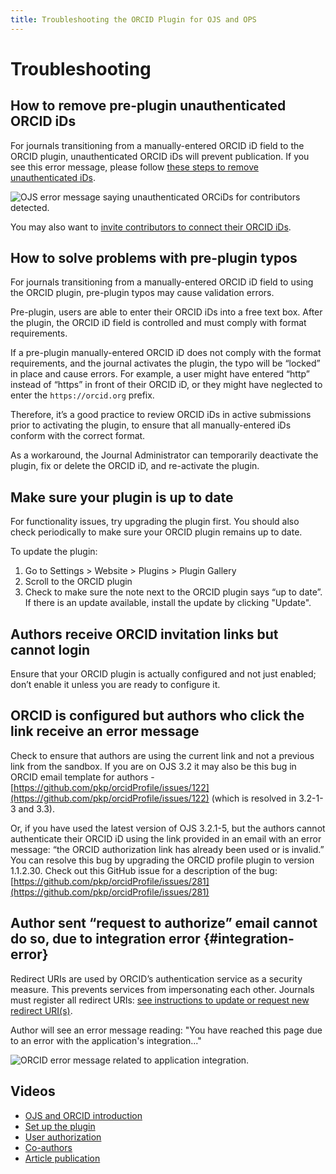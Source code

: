```yaml
---
title: Troubleshooting the ORCID Plugin for OJS and OPS
---
```


# Troubleshooting

## How to remove pre-plugin unauthenticated ORCID iDs

For journals transitioning from a manually-entered ORCID iD field to the ORCID plugin, unauthenticated ORCID iDs will prevent publication. If you see this error message, please follow [these steps to remove unauthenticated iDs](./using-plugin#remove-an-orcid-id-from-a-user-account). 

![OJS error message saying unauthenticated ORCiDs for contributors detected.](./assets/unauthenticated_ORCIDs_error.PNG)

You may also want to [invite contributors to connect their ORCID iDs](./using-plugin#editors-can-invite-contributors-to-connect-their-orcid-ids-to-the-publication).

## How to solve problems with pre-plugin typos

For journals transitioning from a manually-entered ORCID iD field to using the ORCID plugin, pre-plugin typos may cause validation errors.

Pre-plugin, users are able to enter their ORCID iDs into a free text box. After the plugin, the ORCID iD field is controlled and must comply with format requirements. 

If a pre-plugin manually-entered ORCID iD does not comply with the format requirements, and the journal activates the plugin, the typo will be “locked” in place and cause errors. For example, a user might have entered “http” instead of “https” in front of their ORCID iD, or they might have neglected to enter the `https://orcid.org` prefix. 

Therefore, it’s a good practice to review ORCID iDs in active submissions prior to activating the plugin, to ensure that all manually-entered iDs conform with the correct format.

As a workaround, the Journal Administrator can temporarily deactivate the plugin, fix or delete the ORCID iD, and re-activate the plugin. 


## Make sure your plugin is up to date

For functionality issues, try upgrading the plugin first. You should also check periodically to make sure your ORCID plugin remains up to date.

To update the plugin:

1. Go to Settings > Website > Plugins > Plugin Gallery
2. Scroll to the ORCID plugin
3. Check to make sure the note next to the ORCID plugin says “up to date”. If there is an update available, install the update by clicking "Update".

## Authors receive ORCID invitation links but cannot login

Ensure that your ORCID plugin is actually configured and not just enabled; don’t enable it unless you are ready to configure it.

## ORCID is configured but authors who click the link receive an error message

Check to ensure that authors are using the current link and not a previous link from the sandbox. If you are on OJS 3.2 it may also be this bug in ORCID email template for authors - [https://github.com/pkp/orcidProfile/issues/122](https://github.com/pkp/orcidProfile/issues/122) (which is resolved in 3.2-1-3 and 3.3).

Or, if you have used the latest version of OJS 3.2.1-5, but the authors cannot authenticate their ORCID iD using the link provided in an email with an error message: “the ORCID authorization link has already been used or is invalid.” You can resolve this bug by upgrading the ORCID profile plugin to version 1.1.2.30. Check out this GitHub issue for a description of the bug: [https://github.com/pkp/orcidProfile/issues/281](https://github.com/pkp/orcidProfile/issues/281)

## Author sent “request to authorize” email cannot do so, due to integration error {#integration-error}

Redirect URIs are used by ORCID’s authentication service as a security measure. This prevents services from impersonating each other. Journals must register all redirect URIs: [see instructions to update or request new redirect URI(s)](https://docs.pkp.sfu.ca/orcid/en/installation-setup#orcid-redirect-uris).

Author will see an error message reading: "You have reached this page due to an error with the application's integration..."

![ORCID error message related to application integration.](./assets/orcid_integration_error.png)  

## Videos

- [OJS and ORCID introduction](https://www.youtube.com/watch?v=YgJw9HW-JEg )
- [Set up the plugin](https://vimeo.com/374414746)
- [User authorization](https://vimeo.com/374415404)
- [Co-authors](https://vimeo.com/374416189)
- [Article publication](https://vimeo.com/374417678)
